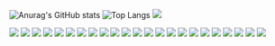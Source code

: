 ![Anurag's GitHub stats](https://github-readme-stats.vercel.app/api?username=poetryofcode&show_icons=true&theme=radical)
![Top Langs](https://github-readme-stats.vercel.app/api/top-langs/?username=poetryofcode&layout=compact&theme=radical)
![](https://leetcard.jacoblin.cool/poetryofcode?theme=radical&font=Roboto)
<div class="display:flex">
<img src="https://img.shields.io/badge/html-orange?style=for-the-badge&logo=html&logoColor=white"/>
<img src="https://img.shields.io/badge/CSS-blue?style=for-the-badge&logo=CSS&logoColor=white"/>
<img src="https://img.shields.io/badge/Scss-palevioletred?style=for-the-badge&logo=scss&logoColor=white"/>
<img src="https://img.shields.io/badge/JS-yellow?style=for-the-badge&logo=javascript&logoColor=black"/>
<img src="https://img.shields.io/badge/React-black?style=for-the-badge&logo=react&logoColor=blue"/>
<img src="https://img.shields.io/badge/Typescript-blue?style=for-the-badge&logo=typescript&logoColor=white"/>
<img src="https://img.shields.io/badge/Storybook-pink?style=for-the-badge&logo=storybook&logoColor=white"/>
<img src="https://img.shields.io/badge/Tailwind CSS-skyblue?style=for-the-badge&logo=tailwindcss&logoColor=blue"/>
<img src="https://img.shields.io/badge/Radix-lavender?style=for-the-badge&logo=radixui&logoColor=black"/>
<img src="https://img.shields.io/badge/Next.js-lightgray?style=for-the-badge&logo=Next.js&logoColor=black"/>
<img src="https://img.shields.io/badge/Jest-indigo?style=for-the-badge&logo=jest&logoColor=red"/>
<img src="https://img.shields.io/badge/Figma-black?style=for-the-badge&logo=figma&logoColor=lightgreen"/>
<img src="https://img.shields.io/badge/Node.js-grey?style=for-the-badge&logo=node.js&logoColor=lightgreen"/>
<img src="https://img.shields.io/badge/C++-blue?style=for-the-badge&logo=C++&logoColor=blue"/>
<img src="https://img.shields.io/badge/Java-purple?style=for-the-badge&logo=java&logoColor=blue"/>
<img src="https://img.shields.io/badge/Socket.io-white?style=for-the-badge&logo=socket.io&logoColor=black"/>
<img src="https://img.shields.io/badge/PHP-slateblue?style=for-the-badge&logo=php&logoColor=white"/>
<img src="https://img.shields.io/badge/MySQL-lavender?style=for-the-badge&logo=mysql&logoColor=blue"/>
<img src="https://img.shields.io/badge/JQuery-silver?style=for-the-badge&logo=jquery&logoColor=blue"/>
<img src="https://img.shields.io/badge/Gulp-red?style=for-the-badge&logo=gulp&logoColor=white"/>
<img src="https://img.shields.io/badge/RTK--Query-midnightblue?style=for-the-badge&logo=redux&logoColor=purple"/>
<img src="https://img.shields.io/badge/Graphql-beige?style=for-the-badge&logo=graphql&logoColor=pink"/>
<img src="https://img.shields.io/badge/MongoDB-darkgreen?style=for-the-badge&logo=mongodb&logoColor=white"/>
</div>


